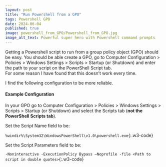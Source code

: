 ```yaml
---
layout: post
title: "Run Powershell from a GPO"
tags: Powershell GPO
date: 2024-06-04
published: true
image: powershell_from_GPO/Powershell_from_GPO.jpg
image_alt_text: Powerful super hero with Powershell command prompts
---
```

<!-- Description of article -->
Getting a Powershell script to run from a group policy object (GPO) should be easy.  You should be able create a GPO, go to Computer Configuration > Policies > Windows Settings > Scripts > Startup (or Shutdown) and enter the path to your script on the PowerShell Script tab.  
For some reason I have found that this doesn’t work every time.

I find the following configuration to be more reliable.

#### Example Configuration
In your GPO go to Computer Configuration > Policies > Windows Settings > Scripts > Startup (or Shutdown) and select the Scripts tab (**not the PowerShell Scripts tab**).

Set the Script Name field to be:

`%windir%\System32\WindowsPowerShell\v1.0\powershell.exe`{:.w3-code}

Set the Script Parameters field to be:

`-Noninteractive -ExecutionPolicy Bypass –Noprofile -file <Path to script in double quotes>`{:.w3-code}

